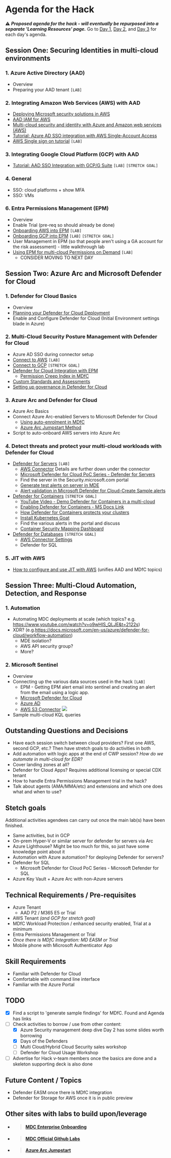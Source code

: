 # Agenda for the Hack
:warning: ***Proposed agenda for the hack - will eventually be repurposed into a separate 'Learning Resources' page.*** Go to [Day 1](Day1.md), [Day 2](Day2.md), and [Day 3](Day3.md) for each day's agenda.

## Session One: Securing Identities in multi-cloud environments
### 1. Azure Active Directory (AAD)
 - Overview
 - Preparing your AAD tenant `[LAB]`
### 2. Integrating Amazon Web Services (AWS) with AAD
 - [Deploying Microsoft security solutions in AWS](https://docs.microsoft.com/en-us/azure/architecture/reference-architectures/aws/aws-azure-security-solutions)
 - [AAD IAM for AWS](https://docs.microsoft.com/en-us/azure/architecture/reference-architectures/aws/aws-azure-ad-security)
 - [Multi-cloud security and identity with Azure and Amazon web services (AWS)](https://docs.microsoft.com/en-us/azure/architecture/aws-professional/security-identity)
 - [Tutorial: Azure AD SSO integration with AWS Single-Account Access](https://docs.microsoft.com/en-us/azure/active-directory/saas-apps/amazon-web-service-tutorial)
 - [AWS Single sign on tutorial](https://docs.microsoft.com/en-us/azure/active-directory/saas-apps/aws-single-sign-on-provisioning-tutorial?source=recommendations) `[LAB]`
### 3. Integrating Google Cloud Platform (GCP) with AAD
 - [Tutorial: AAD SSO Integration with GCP/G Suite](https://docs.microsoft.com/en-us/azure/active-directory/saas-apps/google-apps-tutorial) `[LAB]` `[STRETCH GOAL]`
 
### 4. General
 - SSO: cloud platforms + show MFA
 - SSO: VMs

### 6.  Entra Permissions Management (EPM)
 - Overview
 - Enable Trial (pre-req so should already be done)
 - [Onboarding AWS into EPM](https://docs.microsoft.com/en-us/azure/active-directory/cloud-infrastructure-entitlement-management/onboard-aws) `[LAB]`
 - [Onboarding GCP into EPM](https://docs.microsoft.com/en-us/azure/active-directory/cloud-infrastructure-entitlement-management/onboard-gcp) `[LAB]` `[STRETCH GOAL]`
 - User Management in EPM (so that people aren't using a GA account for the risk assessment) - little walkthrough lab
 - [Using EPM for multi-cloud Permissions on Demand](https://learn.microsoft.com/en-us/azure/active-directory/cloud-infrastructure-entitlement-management/faqs#what-is-the-difference-between-permissions-on-demand-and-just-in-time-access) `[LAB]`
   - CONSIDER MOVING TO NEXT DAY
## Session Two: Azure Arc and Microsoft Defender for Cloud
### 1. Defender for Cloud Basics
 - Overview
 - [Planning your Defender for Cloud Deployment](https://docs.microsoft.com/en-us/azure/defender-for-cloud/security-center-planning-and-operations-guide)
 - Enable and Configure Defender for Cloud (Initial Environment settings blade in Azure)

### 2. Multi-Cloud Security Posture Management with Defender for Cloud
  - Azure AD SSO during connector setup
 - [Connect to AWS](https://docs.microsoft.com/en-us/azure/defender-for-cloud/quickstart-onboard-aws) `[LAB]`
 - [Connect to GCP](https://docs.microsoft.com/en-us/azure/defender-for-cloud/quickstart-onboard-gcp) `[STRETCH GOAL]`
 - [Defender for Cloud Integration with EPM](https://www.youtube.com/watch?v=dasixjOOldk)
   - [Permission Creep Index in MDfC](https://docs.microsoft.com/en-us/azure/defender-for-cloud/other-threat-protections#entra-permission-management-formerly-cloudknox)
 - [Custom Standards and Assessments](https://techcommunity.microsoft.com/t5/microsoft-defender-for-cloud/custom-assessments-and-standards-in-microsoft-defender-for-cloud/ba-p/3066575)
 - [Setting up governance in Defender for Cloud](https://docs.microsoft.com/en-us/azure/defender-for-cloud/governance-rules)

### 3. Azure Arc and Defender for Cloud
 - Azure Arc Basics
 - Connect Azure Arc-enabled Servers to Microsoft Defender for Cloud
   - [Using auto-enrolment in MDfC](https://docs.microsoft.com/en-gb/azure/defender-for-cloud/enable-data-collection?WT.mc_id=Portal-Microsoft_Azure_Security&tabs=autoprovision-feature)
   - [Azure Arc Jumpstart Method](https://azurearcjumpstart.io/azure_arc_jumpstart/azure_arc_servers/day2/arc_defender/#connect-azure-arc-enabled-servers-to-microsoft-defender-for-cloud)
 - Script to auto-onboard AWS servers into Azure Arc
### 4. Detect threats and protect your multi-cloud workloads with Defender for Cloud
 - [Defender for Servers](https://docs.microsoft.com/en-us/azure/defender-for-cloud/defender-for-servers-introduction) `[LAB]`
   - [AWS Connector](https://docs.microsoft.com/en-us/azure/defender-for-cloud/quickstart-onboard-aws?pivots=env-settings#prerequisites) Details are further down under the connector
   - [Microsoft Defender for Cloud PoC Series - Defender for Servers](https://techcommunity.microsoft.com/t5/microsoft-defender-for-cloud/microsoft-defender-for-cloud-poc-series-defender-for-servers/ba-p/2767508)
   - Find the server in the Security.microsoft.com portal
   - [Generate test alerts on server in MDE](https://docs.microsoft.com/en-us/azure/defender-for-cloud/integration-defender-for-endpoint?tabs=windows#send-a-test-alert)
   - [Alert validation in Microsoft Defender for Cloud-Create Sample alerts](https://docs.microsoft.com/en-us/azure/defender-for-cloud/alert-validation#generate-sample-security-alerts)
 - [Defender for Containers](https://docs.microsoft.com/en-us/azure/defender-for-cloud/defender-for-containers-introduction) `[STRETCH GOAL]`
   - [YouTube Video - Demo Defender for Containers in a multi-cloud](https://www.youtube.com/watch?v=62_Cj6yseno)
   - [Enabling Defender for Containers - MS Docs Link](https://docs.microsoft.com/en-us/azure/defender-for-cloud/defender-for-containers-enable?tabs=aks-deploy-portal%2Ck8s-deploy-asc%2Ck8s-verify-asc%2Ck8s-remove-arc%2Caks-removeprofile-api&pivots=defender-for-container-eks)
   - [How Defender for Containers protects your clusters](https://guillaumeben.xyz/defender-containers.html)
   - [Install Kubernetes Goat](https://madhuakula.com/kubernetes-goat/docs/)
   - Find the various alerts in the portal and discuss
   - [Container Security Mapping Dashboard](https://techcommunity.microsoft.com/t5/microsoft-defender-for-cloud/containers-security-mapping-dashboard/ba-p/3601580)
 - [Defender for Databases]() `[STRETCH GOAL]`
   - [AWS Connector Settings](https://docs.microsoft.com/en-us/azure/defender-for-cloud/quickstart-onboard-aws?pivots=env-settings#prerequisites)
   - Defender for SQL

### 5. JIT with AWS
 - [How to configure and use JIT with AWS](https://docs.microsoft.com/en-us/azure/defender-for-cloud/just-in-time-access-overview?tabs=defender-for-container-arch-eks#what-permissions-are-needed-to-configure-and-use-jit) (unifies AAD and MDfC topics)

## Session Three: Multi-Cloud Automation, Detection, and Response
### 1. Automation
 - Automating MDC deployments at scale (which topics? e.g. https://www.youtube.com/watch?v=o9wHIS_QLJE&t=2122s)
 - XDR? (e.g.https://docs.microsoft.com/en-us/azure/defender-for-cloud/workflow-automation)
   - MDE isolation?
   - AWS API security group?
   - More?
### 2. Microsoft Sentinel
 - Overview
 - Connecting up the various data sources used in the hack `[LAB]`
   - EPM - Getting EPM alert email into sentinel and creating an alert from the email using a logic app.
   - [Microsoft Defender for Cloud](https://docs.microsoft.com/en-us/azure/sentinel/connect-defender-for-cloud)
   - [Azure AD](https://docs.microsoft.com/en-us/azure/sentinel/connect-azure-active-directory)
   - [AWS S3 Connector](https://docs.microsoft.com/en-us/azure/sentinel/connect-aws?tabs=s3) [![](https://img.shields.io/badge/-STRETCH%20GOAL-important?style=flat)](#stetch-goals)
 - Sample multi-cloud KQL queries

## Outstanding Questions and Decisions
 - Have each session switch between cloud providers? First one AWS, second GCP, etc.? Then have stretch goals to do activities in both 
 - Add automation with logic apps at the end of CWP session? *How do we automate in multi-cloud for EDR?*
 - Cover landing zones at all?
 - Defender for Cloud Apps? Requires additional licensing or special CDX tenant
 - How to handle Entra Permissions Management trial in the hack? 
 - Talk about agents (AMA/MMA/etc) and extensions and which one does what and when to use?

## Stetch goals
Additional activities agendees can carry out once the main lab(s) have been finished.
 - Same activities, but in GCP
 - On-prem Hyper-V or similar server for defender for servers via Arc
 - Azure Lighthouse? Might be too much for this, so just have  some knowledge point about it
 - Automation with Azure automation? for deploying Defender for servers?
 - Defender for SQL
   - Microsoft Defender for Cloud PoC Series - Microsoft Defender for SQL
 - Azure Key Vault + Azure Arc with non-Azure servers

 ## Technical Requirements / Pre-requisites
 - Azure Tenant
   - AAD P2 / M365 E5 or Trial
 - AWS Tenant *(and GCP for stretch goal)*
 - MDfC Workload Protection / enhanced security enabled, Trial at a minimum
 - Entra Permissions Management or Trial
 - *Once there is MDfC Integration: MD EASM or Trial*
 - Mobile phone with Microsoft Authenticator App

 ## Skill Requirements
 - Familiar with Defender for Cloud
 - Comfortable with command line interface
 - Familiar with the Azure Portal

## TODO
 - [x] Find a script to 'generate sample findings' for MDfC. Found and Agenda has links
 - [ ] Check activities to borrow / use from other content:
   - [x] Azure Security management deep dive Day 2 has some slides worth borrowing
   - [x] Days of the Defenders
   - [ ] Multi Cloud/Hybrid Cloud Security sales workshop
   - [ ] Defender for Cloud Usage Workshop
 - [ ] Advertise for Hack v-team members once the basics are done and a skeleton supporting deck is also done

## Future Content / Topics
 - Defender EASM once there is MDfC integration
 - Defender for Storage for AWS once it is in public preview

## Other sites with labs to build upon/leverage
 - > #### [MDC Enterprise Onboarding](https://github.com/Azure/Microsoft-Defender-for-Cloud/tree/main/Onboarding)
 - > #### [MDC Official Github Labs](https://github.com/Azure/Microsoft-Defender-for-Cloud/tree/main/Labs)
 - > #### [Azure Arc Jumpstart](https://azurearcjumpstart.io/azure_arc_jumpstart/azure_arc_servers/day2/arc_defender/#connect-azure-arc-enabled-servers-to-microsoft-defender-for-cloud)

